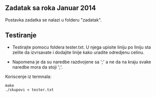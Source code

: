 ## Zadatak sa roka Januar 2014

Postavka zadatka se nalazi u folderu "zadatak".



## Testiranje

- Testirajte pomocu foldera tester.txt. U njega upisite liniju po liniju sta zelite da izvrsavate
i dodajite linije kako uradite odredjenu celinu.

- Napomena je da su naredbe razdvojene sa ';' a ne da na kraju svake naredbe mora da stoji ';'.



Koriscenje iz termnala:

```
make
./skupovi < tester.txt
```




